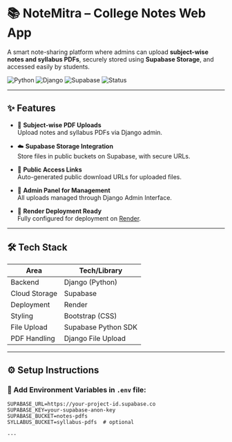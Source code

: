 # 📚 NoteMitra – College Notes Web App

A smart note-sharing platform where admins can upload **subject-wise notes and syllabus PDFs**, securely stored using **Supabase Storage**, and accessed easily by students.

![Python](https://img.shields.io/badge/Python-3.10-blue?style=flat-square&logo=python)
![Django](https://img.shields.io/badge/Django-Framework-darkgreen?style=flat-square&logo=django)
![Supabase](https://img.shields.io/badge/Supabase-Storage%20Cloud-brightgreen?style=flat-square&logo=supabase)
![Status](https://img.shields.io/badge/Status-Active-blueviolet?style=flat-square)

---

## ✨ Features

- 📁 **Subject-wise PDF Uploads**  
  Upload notes and syllabus PDFs via Django admin.

- ☁️ **Supabase Storage Integration**  
  Store files in public buckets on Supabase, with secure URLs.

- 🔗 **Public Access Links**  
  Auto-generated public download URLs for uploaded files.

- 🔐 **Admin Panel for Management**  
  All uploads managed through Django Admin Interface.

- 🚀 **Render Deployment Ready**  
  Fully configured for deployment on [Render](https://render.com).

---

## 🛠️ Tech Stack

| Area            | Tech/Library         |
|-----------------|----------------------|
| Backend         | Django (Python)      |
| Cloud Storage   | Supabase             |
| Deployment      | Render               |
| Styling         | Bootstrap (CSS)      |
| File Upload     | Supabase Python SDK  |
| PDF Handling    | Django File Upload   |

---

## ⚙️ Setup Instructions

### 🔐 Add Environment Variables in `.env` file:

```env
SUPABASE_URL=https://your-project-id.supabase.co
SUPABASE_KEY=your-supabase-anon-key
SUPABASE_BUCKET=notes-pdfs
SYLLABUS_BUCKET=syllabus-pdfs  # optional

---
